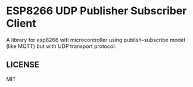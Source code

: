 # ESP8266 UDP Publisher Subscriber Client 
A library for esp8266 wifi microcontroller using publish–subscribe model (like MQTT) but with UDP transport protocol.
## LICENSE
MIT
